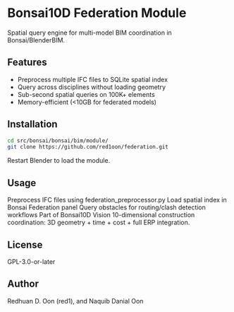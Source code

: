 # Bonsai10D Federation Module

Spatial query engine for multi-model BIM coordination in Bonsai/BlenderBIM.

## Features

- Preprocess multiple IFC files to SQLite spatial index
- Query across disciplines without loading geometry
- Sub-second spatial queries on 100K+ elements
- Memory-efficient (<10GB for federated models)

## Installation

```bash
cd src/bonsai/bonsai/bim/module/
git clone https://github.com/red1oon/federation.git
```

Restart Blender to load the module.

## Usage
Preprocess IFC files using federation_preprocessor.py
Load spatial index in Bonsai Federation panel
Query obstacles for routing/clash detection workflows
Part of Bonsai10D Vision
10-dimensional construction coordination: 3D geometry + time + cost + full ERP integration.

## License
GPL-3.0-or-later

## Author
Redhuan D. Oon (red1), and Naquib Danial Oon
